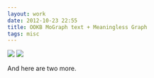 ```yaml
---
layout: work
date: 2012-10-23 22:55
title: OOKB MoGraph text + Meaningless Graph
tags: misc
---
```


![](https://dl.dropbox.com/s/u4hgqjnrplnbtmx/OOKB-Mograph.gif)
![](https://dl.dropbox.com/s/3ozmqp1959ui6mo/OOKB-Graph.gif)

And here are two more.